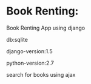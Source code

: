 Book Renting:
===============

Book Renting App using django

db:sqlite

django-version:1.5

python-version:2.7

search for books using ajax
